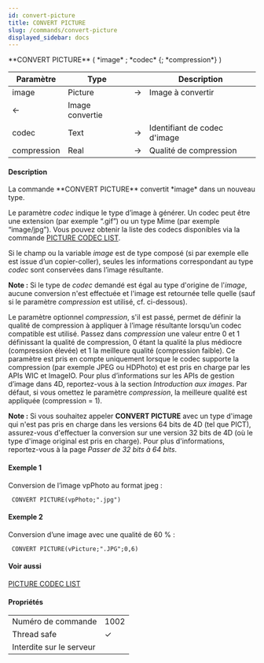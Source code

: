 ```yaml
---
id: convert-picture
title: CONVERT PICTURE
slug: /commands/convert-picture
displayed_sidebar: docs
---
```


<!--REF #_command_.CONVERT PICTURE.Syntax-->**CONVERT PICTURE** ( *image* ; *codec* {; *compression*} )<!-- END REF-->
<!--REF #_command_.CONVERT PICTURE.Params-->
| Paramètre | Type |  | Description |
| --- | --- | --- | --- |
| image | Picture | &#8594;  | Image à convertir |
| &#8592; | Image convertie |
| codec | Text | &#8594;  | Identifiant de codec d'image |
| compression | Real | &#8594;  | Qualité de compression |

<!-- END REF-->

#### Description 

<!--REF #_command_.CONVERT PICTURE.Summary-->La commande **CONVERT PICTURE** convertit *image* dans un nouveau type.<!-- END REF-->

Le paramètre *codec* indique le type d’image à générer. Un codec peut être une extension (par exemple “.gif”) ou un type Mime (par exemple “image/jpg”). Vous pouvez obtenir la liste des codecs disponibles via la commande [PICTURE CODEC LIST](picture-codec-list.md).

Si le champ ou la variable *image* est de type composé (si par exemple elle est issue d’un copier-coller), seules les informations correspondant au type *codec* sont conservées dans l’image résultante.

**Note :** Si le type de *codec* demandé est égal au type d'origine de l'*image*, aucune conversion n'est effectuée et l'image est retournée telle quelle (sauf si le paramètre *compression* est utilisé, cf. ci-dessous). 

Le paramètre optionnel *compression*, s'il est passé, permet de définir la qualité de compression à appliquer à l’image résultante lorsqu’un codec compatible est utilisé. Passez dans *compression* une valeur entre 0 et 1 définissant la qualité de compression, 0 étant la qualité la plus médiocre (compression élevée) et 1 la meilleure qualité (compression faible). Ce paramètre est pris en compte uniquement lorsque le codec supporte la compression (par exemple JPEG ou HDPhoto) et est pris en charge par les APIs WIC et ImageIO. Pour plus d’informations sur les APIs de gestion d’image dans 4D, reportez-vous à la section *Introduction aux images*. Par défaut, si vous omettez le paramètre *compression*, la meilleure qualité est appliquée (compression = 1). 

**Note :** Si vous souhaitez appeler **CONVERT PICTURE** avec un type d'image qui n'est pas pris en charge dans les versions 64 bits de 4D (tel que PICT), assurez-vous d'effectuer la conversion sur une version 32 bits de 4D (où le type d'image original est pris en charge). Pour plus d'informations, reportez-vous à la page *Passer de 32 bits à 64 bits*. 

#### Exemple 1 

Conversion de l’image vpPhoto au format jpeg : 

```4d
 CONVERT PICTURE(vpPhoto;".jpg")
```

#### Exemple 2 

Conversion d’une image avec une qualité de 60 % :

```4d
 CONVERT PICTURE(vPicture;".JPG";0,6)
```

#### Voir aussi 

[PICTURE CODEC LIST](picture-codec-list.md)  

#### Propriétés
|  |  |
| --- | --- |
| Numéro de commande | 1002 |
| Thread safe | &check; |
| Interdite sur le serveur ||


